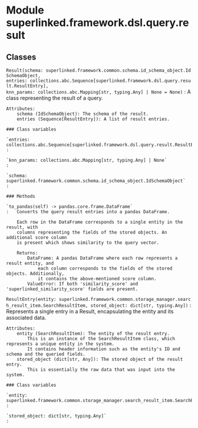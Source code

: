 Module superlinked.framework.dsl.query.result
=============================================

Classes
-------

`Result(schema: superlinked.framework.common.schema.id_schema_object.IdSchemaObject, entries: collections.abc.Sequence[superlinked.framework.dsl.query.result.ResultEntry], knn_params: collections.abc.Mapping[str, typing.Any] | None = None)`
:   A class representing the result of a query.
    
    Attributes:
        schema (IdSchemaObject): The schema of the result.
        entries (Sequence[ResultEntry]): A list of result entries.

    ### Class variables

    `entries: collections.abc.Sequence[superlinked.framework.dsl.query.result.ResultEntry]`
    :

    `knn_params: collections.abc.Mapping[str, typing.Any] | None`
    :

    `schema: superlinked.framework.common.schema.id_schema_object.IdSchemaObject`
    :

    ### Methods

    `to_pandas(self) ‑> pandas.core.frame.DataFrame`
    :   Converts the query result entries into a pandas DataFrame.
        
        Each row in the DataFrame corresponds to a single entity in the result, with
        columns representing the fields of the stored objects. An additional score column
        is present which shows similarity to the query vector.
        
        Returns:
            DataFrame: A pandas DataFrame where each row represents a result entity, and
                each column corresponds to the fields of the stored objects. Additionally,
                it contains the above-mentioned score column.
            ValueError: If both 'similarity_score' and 'superlinked_similarity_score' fields are present.

`ResultEntry(entity: superlinked.framework.common.storage_manager.search_result_item.SearchResultItem, stored_object: dict[str, typing.Any])`
:   Represents a single entry in a Result, encapsulating the entity and its associated data.
    
    Attributes:
        entity (SearchResultItem): The entity of the result entry.
            This is an instance of the SearchResultItem class, which represents a unique entity in the system.
            It contains header information such as the entity's ID and schema and the queried fields.
        stored_object (dict[str, Any]): The stored object of the result entry.
            This is essentially the raw data that was input into the system.

    ### Class variables

    `entity: superlinked.framework.common.storage_manager.search_result_item.SearchResultItem`
    :

    `stored_object: dict[str, typing.Any]`
    :